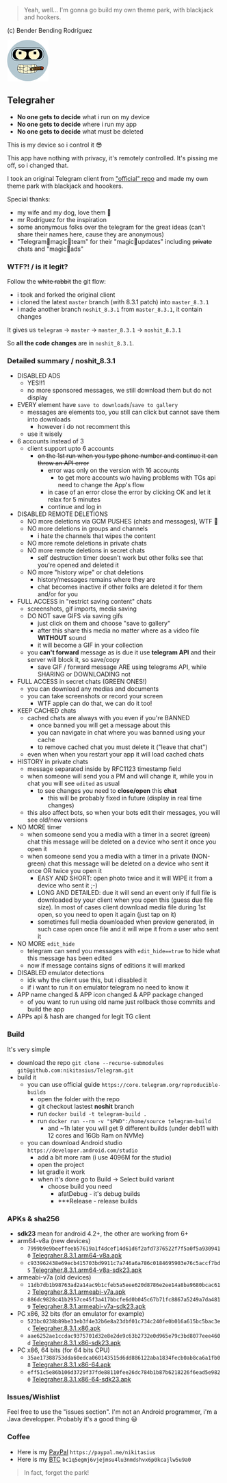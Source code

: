 > Yeah, well... I'm gonna go build my own theme park, with blackjack and hookers.

(c) Bender Bending Rodríguez

![Telegraher](/TMessagesProj/src/main/res/mipmap-xhdpi/ic_launcher_sa.png)

## Telegraher

* **No one gets to decide** what i run on my device
* **No one gets to decide** where i run my app
* **No one gets to decide** what must be deleted

This is my device so i control it 😎

This app have nothing with privacy, it's remotely controlled. It's pissing me off, so i changed
that.

I took an original Telegram client from ["official" repo](https://github.com/DrKLO/Telegram) and
made my own theme park with blackjack and hoookers.

Special thanks:

* my wife and my dog, love them 🍑
* mr Rodríguez for the inspiration
* some anonymous folks over the telegram for the great ideas (can't share their names here, cause
  they are anonymous)
* "Telegram🦄magic🦄team" for their "magic🦄updates" including ~~private~~ chats and "magic🦄ads"

### WTF?! / is it legit?

Follow the ~~white rabbit~~ the git flow:

* i took and forked the original client
* i cloned the latest `master` branch (with 8.3.1 patch) into `master_8.3.1`
* i made another branch `noshit_8.3.1` from `master_8.3.1`, it contain changes

It gives us `telegram` -> `master` -> `master_8.3.1` -> `noshit_8.3.1`

So **all the code changes** are in `noshit_8.3.1`.

### Detailed summary / noshit_8.3.1

* DISABLED ADS
    * YES!!1
    * no more sponsored messages, we still download them but do not display
* EVERY element have `save to downloads`/`save to gallery`
    * messages are elements too, you still can click but cannot save them into downloads
        * however i do not recomment this
    * use it wisely
* 6 accounts instead of 3
    * client support upto 6 accounts
        * ~~on the 1st run when you type phone number and continue it can throw an API error~~
            * error was only on the version with 16 accounts
                * to get more accounts w/o having problems with TGs api need to change the App's
                  flow
            * in case of an error close the error by clicking OK and let it relax for 5 minutes
            * continue and log in
* DISABLED REMOTE DELETIONS
    * NO more deletions via GCM PUSHES (chats and messages), WTF 💩
    * NO more deletions in groups and channels
        * i hate the channels that wipes the content
    * NO more remote deletions in private chats
    * NO more remote deletions in secret chats
        * self destruction timer doesn't work but other folks see that you're opened and deleted it
    * NO more "history wipe" or chat deletions
        * history/messages remains where they are
        * chat becomes inactive if other folks are deleted it for them and/or for you
* FULL ACCESS in "restrict saving content" chats
    * screenshots, gif imports, media saving
    * DO NOT save GIFS via saving gifs
        * just click on them and choose "save to gallery"
        * after this share this media no matter where as a video file **WITHOUT** sound
        * it will become a GIF in your collection
    * you **can't forward** message as is due it use **telegram API** and their server will block
      it, so save/copy
        * save GIF / forward message ARE using telegrams API, while SHARING or DOWNLOADING not
* FULL ACCESS in secret chats (GREEN ONES!)
    * you can download any medias and documents
    * you can take screenshots or record your screen
        * WTF apple can do that, we can do it too!
* KEEP CACHED chats
    * cached chats are always with you even if you're BANNED
        * once banned you will get a message about this
        * you can navigate in chat where you was banned using your cache
        * to remove cached chat you must delete it ("leave that chat")
    * even when when you restart your app it will load cached chats
* HISTORY in private chats
    * message separated inside by RFC1123 timestamp field
    * when someone will send you a PM and will change it, while you in chat you will see `edited` as
      usual
        * to see changes you need to **close/open** this **chat**
            * this will be probably fixed in future (display in real time changes)
    * this also affect bots, so when your bots edit their messages, you will see old/new versions
* NO MORE timer
    * when someone send you a media with a timer in a secret (green) chat this message will be
      deleted on a device who sent it once you open it
    * when someone send you a media with a timer in a private (NON-green) chat this message will be
      deleted on a device who sent it once OR twice you open it
        * EASY AND SHORT: open photo twice and it will WIPE it from a device who sent it ;-)
        * LONG AND DETAILED: due it will send an event only if full file is downloaded by your
          client when you open this (guess due file size). In most of cases client download media
          file during 1st open, so you need to open it again (just tap on it)
        * sometimes full media downloaded when preview generated, in such case open once file and it
          will wipe it from a user who sent it
* NO MORE `edit_hide`
    * telegram can send you messages with `edit_hide==true` to hide what this message has been
      edited
    * now if message contains signs of editions it will marked
* DISABLED emulator detections
    * idk why the client use this, but i disabled it
    * if i want to run it on emulator telegram no need to know it
* APP name changed & APP icon changed & APP package changed
    * of you want to run using old name just rollback those commits and build the app
* APPs api & hash are changed for legit TG client

### Build

It's very simple

* download the repo `git clone --recurse-submodules git@github.com:nikitasius/Telegram.git`
* build it
    * you can use official guide `https://core.telegram.org/reproducible-builds`
        * open the folder with the repo
        * git checkout lastest **noshit** branch
        * run `docker build -t telegram-build .`
        * run `docker run --rm -v "$PWD":/home/source telegram-build`
            * and ~1h later you will get 9 different builds (under deb11 with 12 cores and 16Gb Ram
              on NVMe)
    * you can download Android studio `https://developer.android.com/studio`
        * add a bit more ram (i use 4096M for the studio)
        * open the project
        * let gradle it work
        * when it's done go to Build -> Select build variant
            * choose build you need
                * afatDebug - it's debug builds
                * ***Release - release builds

### APKs & sha256

* **sdk23** mean for android 4.2+, the other are working from 6+
* arm64-v8a (new devices)
    * `7999b9e9beeffeeb57619a1f4dcef14d61d6f2afd7376522f7f5a0f5a9309410`  [Telegraher.8.3.1.arm64-v8a.apk](https://github.com/nikitasius/Telegraher/releases/download/noshit_8.3.1_release2/Telegraher.8.3.1.arm64-v8a.apk)
    * `c933962438e69ecb415703bd9911c7a746a6a786c0184695903e76c5accf7bd5`  [Telegraher.8.3.1.arm64-v8a-sdk23.apk](https://github.com/nikitasius/Telegraher/releases/download/noshit_8.3.1_release2/Telegraher.8.3.1.arm64-v8a-sdk23.apk)
* armeabi-v7a (old devices)
    * `11db7db1b98763ad2a14ac9b1cfeb5a5eee620d8786e2ee14a8ba9680bcac612`  [Telegraher.8.3.1.armeabi-v7a.apk](https://github.com/nikitasius/Telegraher/releases/download/noshit_8.3.1_release2/Telegraher.8.3.1.armeabi-v7a.apk)
    * `886dc9828c41b2957ce45f3a417bbcfe6d0b045c67b71fc8867a5249a7da4819`  [Telegraher.8.3.1.armeabi-v7a-sdk23.apk](https://github.com/nikitasius/Telegraher/releases/download/noshit_8.3.1_release2/Telegraher.8.3.1.armeabi-v7a-sdk23.apk)
* PC x86, 32 bits (for an emulator for example)
    * `523bc0238b89be33eb3f4e32b6e8a23dbf01c734c240fe0b016a615bc5bac3ec`  [Telegraher.8.3.1.x86.apk](https://github.com/nikitasius/Telegraher/releases/download/noshit_8.3.1_release2/Telegraher.8.3.1.x86.apk)
    * `aae6252ae1ccdac9375701d32e8e2de9c63b2732e0d965e79c3bd8077eee460d`  [Telegraher.8.3.1.x86-sdk23.apk](https://github.com/nikitasius/Telegraher/releases/download/noshit_8.3.1_release2/Telegraher.8.3.1.x86-sdk23.apk)
* PC x86, 64 bits (for 64 bits CPU)
    * `35ae17388753dda60edca060143515d6dd886122aba1834fecb0ab8ca6a1fb08`  [Telegraher.8.3.1.x86-64.apk](https://github.com/nikitasius/Telegraher/releases/download/noshit_8.3.1_release2/Telegraher.8.3.1.x86-64.apk)
    * `eff51c5e86b106d3729f37fde88110fee26dc784b1b87b6218226f6ead5e9820`  [Telegraher.8.3.1.x86-64-sdk23.apk](https://github.com/nikitasius/Telegraher/releases/download/noshit_8.3.1_release2/Telegraher.8.3.1.x86-64-sdk23.apk)

### Issues/Wishlist

Feel free to use the "issues section". I'm not an Android programmer, i'm a Java developper.
Probably it's a good thing 😃

### Coffee

* Here is my [PayPal](https://paypal.me/nikitasius) `https://paypal.me/nikitasius`
* Here is
  my [BTC](bitcoin:bc1q5egmj6vjejmsu4lu3nmdshvx6p0kcajlw5u9a0?message=github_telegraher) `bc1q5egmj6vjejmsu4lu3nmdshvx6p0kcajlw5u9a0`

> In fact, forget the park!